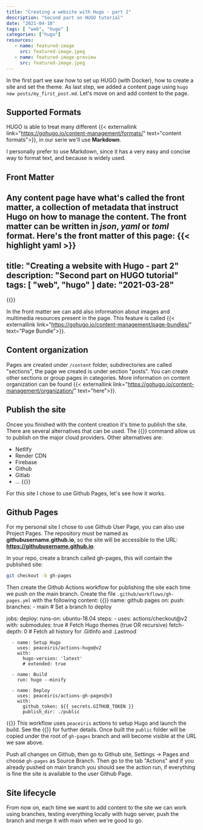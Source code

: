 ```yaml
---
title: "Creating a website with Hugo - part 2"
description: "Second part on HUGO tutorial"
date: "2021-04-10"
tags: [ "web", "hugo" ]
categories: ["hugo"]
resources:
   - name: featured-image
     src: featured-image.jpeg
   - name: featured-image-preview
     src: featured-image.jpeg
---
```


In the first part we saw how to set up HUGO (with Docker), how to create a site and set the theme. As last step, we added a content page using ```hugo new posts/my_first_post.md```.
Let's move on and add content to the page.
<!--more-->

## Supported Formats
HUGO is able to treat many different {{< externallink link="https://gohugo.io/content-management/formats/" text="content formats">}}, in our serie we'll use **Markdown**.

I personally prefer to use Markdown, since it has a very easy and concise way to format text, and because is widely used.

## Front Matter
Any content page have what's called the **front matter**, a collection of metadata that instruct Hugo on how to manage the content. The front matter can be written in *json*, *yaml* or *toml* format.
Here's the front matter of this page:
{{< highlight yaml >}}
---
title: "Creating a website with Hugo - part 2"
description: "Second part on HUGO tutorial"
tags: [ "web", "hugo" ]
date: "2021-03-28"
---
{{</highlight>}}

In the front matter we can add also information about images and multimedia resources present in the page. This feature is called {{< externallink link="https://gohugo.io/content-management/page-bundles/" text="Page Bundle">}}.

## Content organization
Pages are created under ```/content``` folder, subdirectories are called "sections", the page we created is under section "posts". You can create other sections or group pages in categories. More information on content organization can be found {{< externallink link="https://gohugo.io/content-management/organization/" text="here">}}.

## Publish the site
Oncee you finished with the content creation it's time to publish the site. There are several alternatives that can be used. The {{<externallink link="https://gohugo.io/hosting-and-deployment/hugo-deploy/" text="hugo deploy">}} command allow us to publish on the major cloud providers. Other alternatives are:
* Netlify
* Render CDN
* Firebase
* Github
* Gitlab
* ... {{<externallink link="https://gohugo.io/hosting-and-deployment/" text="and many others">}}

For this site I chose to use Github Pages, let's see how it works.

## Github Pages
For my personal site I chose to use Github User Page, you can also use Project Pages.
The repository must be named as **githubusername.github.io**, so the site will be accessible to the URL: **https://githubusername.github.io**.

In your repo, create a branch called gh-pages, this will contain the published site:
```bash
git checkout -b gh-pages
```
Then create the Github Actions workflow for publishing the site each time we push on the main branch. Create the file ```.github/workflows/gh-pages.yml``` with the following content:
{{<highlight yaml >}}
name: github pages
on:
  push:
    branches:
      - main  # Set a branch to deploy

jobs:
  deploy:
    runs-on: ubuntu-18.04
    steps:
      - uses: actions/checkout@v2
        with:
          submodules: true  # Fetch Hugo themes (true OR recursive)
          fetch-depth: 0    # Fetch all history for .GitInfo and .Lastmod

      - name: Setup Hugo
        uses: peaceiris/actions-hugo@v2
        with:
          hugo-version: 'latest'
          # extended: true

      - name: Build
        run: hugo --minify

      - name: Deploy
        uses: peaceiris/actions-gh-pages@v3
        with:
          github_token: ${{ secrets.GITHUB_TOKEN }}
          publish_dir: ./public
{{</highlight>}}
This workflow uses ```peaceiris``` actions to setup Hugo and launch the build. See the {{<externallink link="https://github.com/marketplace/actions/hugo-setup" text="actions marketplace">}} for further details.
Once built the ```public``` folder will be copied under the root of ```gh-pages``` branch and will become visible at the URL we saw above. 

Push all changes on Github, then go to Github site, Settings -> Pages and choose ```gh-pages``` as Source Branch.
Then go to the tab "Actions" and if you already pushed on main branch you should see the action run, if everything is fine the site is available to the user Github Page.

## Site lifecycle
From now on, each time we want to add content to the site we can work using branches, testing everything locally with hugo server, push the branch and merge it with main when we're good to go.